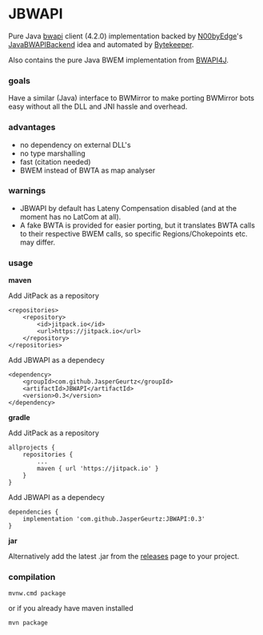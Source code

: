 # JBWAPI
Pure Java [bwapi](https://github.com/bwapi/bwapi) client (4.2.0) implementation backed by [N00byEdge](https://github.com/N00byEdge)'s [JavaBWAPIBackend](https://github.com/N00byEdge/JavaBWAPIBackend) idea and automated by [Bytekeeper](https://github.com/Bytekeeper).

Also contains the pure Java BWEM implementation from [BWAPI4J](https://github.com/OpenBW/BWAPI4J).

### goals
Have a similar (Java) interface to BWMirror to make porting BWMirror bots easy without all the DLL and JNI hassle and overhead.

### advantages
 - no dependency on external DLL's
 - no type marshalling
 - fast (citation needed)
 - BWEM instead of BWTA as map analyser

### warnings
 - JBWAPI by default has Lateny Compensation disabled (and at the moment has no LatCom at all).
 - A fake BWTA is provided for easier porting, but it translates BWTA calls to their respective BWEM calls, so specific Regions/Chokepoints etc. may differ.

### usage
**maven**

Add JitPack as a repository
```
<repositories>
    <repository>
        <id>jitpack.io</id>
        <url>https://jitpack.io</url>
    </repository>
</repositories>
```
Add JBWAPI as a dependecy
```
<dependency>
    <groupId>com.github.JasperGeurtz</groupId>
    <artifactId>JBWAPI</artifactId>
    <version>0.3</version>
</dependency>
```

**gradle**

Add JitPack as a repository
```
allprojects {
    repositories {
        ...
        maven { url 'https://jitpack.io' }
    }
}
```
Add JBWAPI as a dependecy
```
dependencies {
    implementation 'com.github.JasperGeurtz:JBWAPI:0.3'
}
```

**jar**

Alternatively add the latest .jar from the [releases](https://github.com/JasperGeurtz/JBWAPI/releases) page to your project.

### compilation
`mvnw.cmd package`

or if you already have maven installed

`mvn package`
